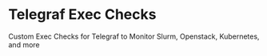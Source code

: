 # Telegraf Exec Checks
Custom Exec Checks for Telegraf to Monitor Slurm, Openstack, Kubernetes, and more
